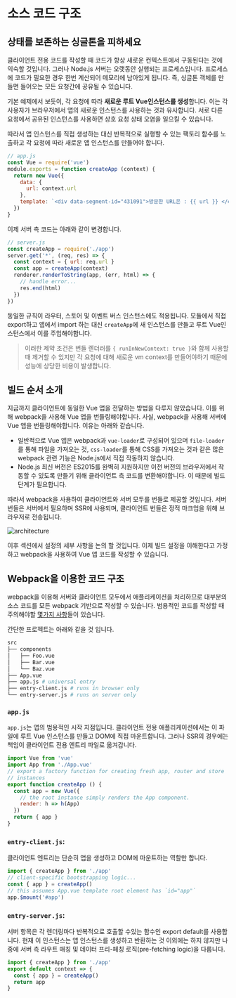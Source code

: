 # 소스 코드 구조

## 상태를 보존하는 싱글톤을 피하세요

클라이언트 전용 코드를 작성할 때 코드가 항상 새로운 컨텍스트에서 구동된다는 것에 익숙할 것입니다. 그러나 Node.js 서버는 오랫동안 실행되는 프로세스입니다. 프로세스에 코드가 필요한 경우 한번 계산되어 메모리에 남아있게 됩니다. 즉, 싱글톤 객체를 만들면 들어오는 모든 요청간에 공유될 수 있습니다.

기본 예제에서 보듯이, 각 요청에 따라 **새로운 루트 Vue인스턴스를 생성**합니다. 이는 각 사용자가 브라우저에서 앱의 새로운 인스턴스를 사용하는 것과 유사합니다. 서로 다른 요청에서 공유된 인스턴스를 사용하면 상호 요청 상태 오염을 일으킬 수 있습니다.

따라서 앱 인스턴스를 직접 생성하는 대신 반복적으로 실행할 수 있는 팩토리 함수를 노출하고 각 요청에 따라 새로운 앱 인스턴스를 만들어야 합니다.

```js
// app.js
const Vue = require('vue')
module.exports = function createApp (context) {
  return new Vue({
    data: {
      url: context.url
    },
    template: `<div data-segment-id="431091">방문한 URL은 : {{ url }} </div>`
  })
}
```

이제 서버 측 코드는 아래와 같이 변경합니다.

```js
// server.js
const createApp = require('./app')
server.get('*', (req, res) => {
  const context = { url: req.url }
  const app = createApp(context)
  renderer.renderToString(app, (err, html) => {
    // handle error...
    res.end(html)
  })
})
```

동일한 규칙이 라우터, 스토어 및 이벤트 버스 인스턴스에도 적용됩니다. 모듈에서 직접 export하고 앱에서 import 하는 대신 `createApp`에 새 인스턴스를 만들고 루트 Vue인스턴스에서 이를 주입해야합니다.

> 이러한 제약 조건은 번들 렌더러를 `{ runInNewContext: true }`와 함께 사용할 때 제거할 수 있지만 각 요청에 대해 새로운 vm context를 만들어야하기 때문에 성능에 상당한 비용이 발생합니다.

## 빌드 순서 소개

지금까지 클라이언트에 동일한 Vue 앱을 전달하는 방법을 다루지 않았습니다. 이를 위해 webpack을 사용해 Vue 앱을 번들링해야합니다. 사실, webpack을 사용해 서버에 Vue 앱을 번들링해야합니다. 이유는 아래와 같습니다.

- 일반적으로 Vue 앱은 webpack과 `vue-loader`로 구성되어 있으며 `file-loader`를 통해 파일을 가져오는 것, `css-loader`를 통해 CSS를 가져오는 것과 같은 많은 webpack 관련 기능은 Node.js에서 직접 작동하지 않습니다.
- Node.js 최신 버전은 ES2015를 완벽히 지원하지만 이전 버전의 브라우저에서 작동할 수 있도록 만들기 위해 클라이언트 측 코드를 변환해야합니다. 이 때문에 빌드 단계가 필요합니다.

따라서 webpack을 사용하여 클라이언트와 서버 모두를 번들로 제공할 것입니다. 서버 번들은 서버에서 필요하며 SSR에 사용되며, 클라이언트 번들은 정적 마크업을 위해 브라우저로 전송됩니다.

![architecture](https://cloud.githubusercontent.com/assets/499550/17607895/786a415a-5fee-11e6-9c11-45a2cfdf085c.png)

이후 섹션에서 설정의 세부 사항을 논의 할 것입니다. 이제 빌드 설정을 이해한다고 가정하고 webpack을 사용하여 Vue 앱 코드를 작성할 수 있습니다.

## Webpack을 이용한 코드 구조

webpack을 이용해 서버와 클라이언트 모두에서 애플리케이션을 처리하므로 대부분의 소스 코드를 모든 webpack 기반으로 작성할 수 있습니다. 범용적인 코드를 작성할 때 주의해야할 [몇가지 사항](./universal.md)들이 있습니다.

간단한 프로젝트는 아래와 같을 것 입니다.

```bash
src
├── components
│   ├── Foo.vue
│   ├── Bar.vue
│   └── Baz.vue
├── App.vue
├── app.js # universal entry
├── entry-client.js # runs in browser only
└── entry-server.js # runs on server only
```

### `app.js `

`app.js`는 앱의 범용적인 시작 지점입니다. 클라이언트 전용 애플리케이션에서는 이 파일에 루트 Vue 인스턴스를 만들고 DOM에 직접 마운트합니다. 그러나 SSR의 경우에는 책임이 클라이언트 전용 엔트리 파일로 옮겨갑니다.

```js
import Vue from 'vue'
import App from './App.vue'
// export a factory function for creating fresh app, router and store
// instances
export function createApp () {
  const app = new Vue({
    // the root instance simply renders the App component.
    render: h => h(App)
  })
  return { app }
}
```

### `entry-client.js`: 

클라이언트 엔트리는 단순히 앱을 생성하고 DOM에 마운트하는 역할만 합니다.

```js
import { createApp } from './app'
// client-specific bootstrapping logic...
const { app } = createApp()
// this assumes App.vue template root element has `id="app"`
app.$mount('#app')
```

### `entry-server.js`: 

서버 항목은 각 렌더링마다 반복적으로 호출할 수있는 함수인 export default를 사용합니다. 현재 이 인스턴스는 앱 인스턴스를 생성하고 반환하는 것 이외에는 하지 않지만 나중에 서버 측 라우트 매칭 및 데이터 프리-페칭 로직(pre-fetching logic)을 다룹니다.

```js
import { createApp } from './app'
export default context => {
  const { app } = createApp()
  return app
}
```

